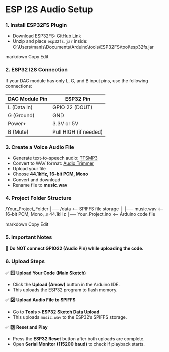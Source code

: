 # ESP I2S Audio Setup  

### **1. Install ESP32FS Plugin**  
- Download ESP32FS: [GitHub Link](https://github.com/me-no-dev/arduino-esp32fs-plugin/releases)  
- Unzip and place `esp32fs.jar` inside:  
C:\Users\manis\Documents\Arduino\tools\ESP32FS\tool\esp32fs.jar

markdown
Copy
Edit

### **2. ESP32 I2S Connection**  
If your DAC module has only L, G, and B input pins, use the following connections:  

| DAC Module Pin | ESP32 Pin  |
|---------------|-----------|
| L (Data In)   | GPIO 22 (DOUT) |
| G (Ground)    | GND       |
| Power+        | 3.3V or 5V |
| B (Mute)      | Pull HIGH (if needed) |

### **3. Create a Voice Audio File**  
- Generate text-to-speech audio: [TTSMP3](https://ttsmp3.com/)  
- Convert to WAV format: [Audio Trimmer](https://audiotrimmer.com/online-wav-converter/)  
- Upload your file  
- Choose **44.1kHz, 16-bit PCM, Mono**  
- Convert and download  
- Rename file to **music.wav**  

### **4. Project Folder Structure**  
/Your_Project_Folder │── /data <-- SPIFFS file storage │ ├── music.wav <-- 16-bit PCM, Mono, ≤ 44.1kHz │── Your_Project.ino <-- Arduino code file

markdown
Copy
Edit

### **5. Important Notes**  
🚨 **Do NOT connect GPIO22 (Audio Pin) while uploading the code.**  

### **6. Upload Steps**  
✅ **1️⃣ Upload Your Code (Main Sketch)**  
- Click the **Upload (Arrow)** button in the Arduino IDE.  
- This uploads the ESP32 program to flash memory.  

✅ **2️⃣ Upload Audio File to SPIFFS**  
- Go to **Tools > ESP32 Sketch Data Upload**  
- This uploads `music.wav` to the ESP32’s SPIFFS storage.  

✅ **3️⃣ Reset and Play**  
- Press the **ESP32 Reset** button after both uploads are complete.  
- Open **Serial Monitor (115200 baud)** to check if playback starts.  
